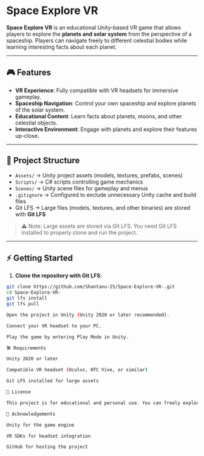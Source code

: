 
# Space Explore VR

**Space Explore VR** is an educational Unity-based VR game that allows players to explore the **planets and solar system** from the perspective of a spaceship. Players can navigate freely to different celestial bodies while learning interesting facts about each planet.

---

## 🎮 Features

- **VR Experience**: Fully compatible with VR headsets for immersive gameplay.
- **Spaceship Navigation**: Control your own spaceship and explore planets of the solar system.
- **Educational Content**: Learn facts about planets, moons, and other celestial objects.
- **Interactive Environment**: Engage with planets and explore their features up-close.

---

## 📁 Project Structure

- `Assets/` → Unity project assets (models, textures, prefabs, scenes)
- `Scripts/` → C# scripts controlling game mechanics
- `Scenes/` → Unity scene files for gameplay and menus
- `.gitignore` → Configured to exclude unnecessary Unity cache and build files
- Git LFS → Large files (models, textures, and other binaries) are stored with **Git LFS**

> ⚠️ Note: Large assets are stored via Git LFS. You need Git LFS installed to properly clone and run the project.

---

## ⚡ Getting Started

1. **Clone the repository with Git LFS**:

```bash
git clone https://github.com/Shantanu-25/Space-Explore-VR-.git
cd Space-Explore-VR-
git lfs install
git lfs pull

Open the project in Unity (Unity 2020 or later recommended).

Connect your VR headset to your PC.

Play the game by entering Play Mode in Unity.

🛠️ Requirements

Unity 2020 or later

Compatible VR headset (Oculus, HTC Vive, or similar)

Git LFS installed for large assets

📄 License

This project is for educational and personal use. You can freely explore and modify it, but please credit the original creator (Shantanu Giri) for any public use.

🙏 Acknowledgements

Unity for the game engine

VR SDKs for headset integration

GitHub for hosting the project
